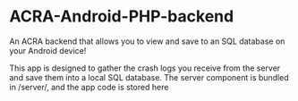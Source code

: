 # ACRA-Android-PHP-backend
An ACRA backend that allows you to view and save to an SQL database on your Android device!

This app is designed to gather the crash logs you receive from the server and save them into a local SQL database. The server component is bundled in /server/, and the app code is stored here
